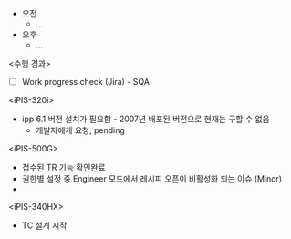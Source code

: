 - 오전
	- ...
- 오후
	- ...

<수행 경과>
- [ ] Work progress check (Jira) - SQA

\<iPIS-320i>
- ipp 6.1 버전 설치가 필요함 - 2007년 배포된 버전으로 현재는 구할 수 없음
	- 개발자에게 요청, pending

\<iPIS-500G>
- 접수된 TR 기능 확인완료
- 권한별 설정 중 Engineer 모드에서 레시피 오픈이 비활성화 되는 이슈 (Minor)
- 

\<iPIS-340HX>
- TC 설계 시작